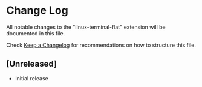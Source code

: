 # Change Log

All notable changes to the "linux-terminal-flat" extension will be documented in this file.

Check [Keep a Changelog](http://keepachangelog.com/) for recommendations on how to structure this file.

## [Unreleased]

- Initial release

